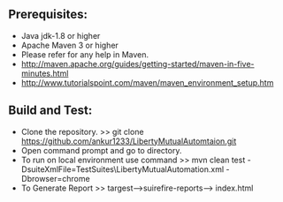 Prerequisites:
---------------
*	Java jdk-1.8 or higher
*	Apache Maven 3 or higher
*	Please refer for any help in Maven. 
* 	http://maven.apache.org/guides/getting-started/maven-in-five-minutes.html
* 	http://www.tutorialspoint.com/maven/maven_environment_setup.htm

Build and Test:
---------------
*	Clone the repository. >>  git clone https://github.com/ankur1233/LibertyMutualAutomtaion.git
*	Open command prompt and go to directory.
*	To run on local environment use command >> mvn clean test -DsuiteXmlFile=TestSuites\LibertyMutualAutomation.xml -Dbrowser=chrome
*   To Generate Report  >> targest-->suirefire-reports--> index.html

